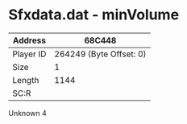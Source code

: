 
#  Sfxdata.dat - minVolume
Address   | 68C448
----------|-------------
Player ID | 264249 (Byte Offset: 0)
Size 	  | 1
Length 	  | 1144
SC:R      | 

Unknown 4

